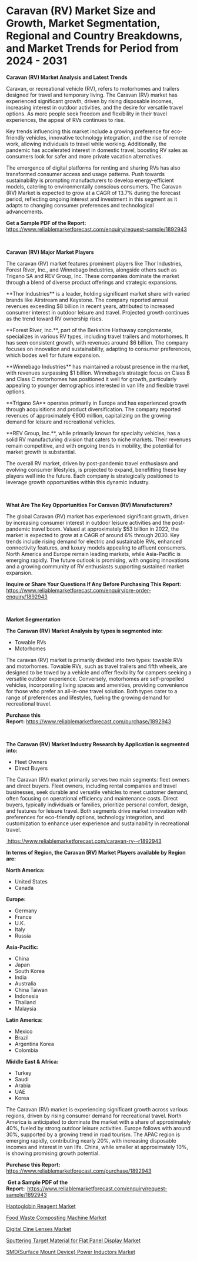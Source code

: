 <p><h1>Caravan (RV) Market Size and Growth, Market Segmentation, Regional and Country Breakdowns, and Market Trends for Period from 2024 -  2031</h1></p><p><strong>Caravan (RV) Market Analysis and Latest Trends</strong></p>
<p><p>Caravan, or recreational vehicle (RV), refers to motorhomes and trailers designed for travel and temporary living. The Caravan (RV) market has experienced significant growth, driven by rising disposable incomes, increasing interest in outdoor activities, and the desire for versatile travel options. As more people seek freedom and flexibility in their travel experiences, the appeal of RVs continues to rise.</p><p>Key trends influencing this market include a growing preference for eco-friendly vehicles, innovative technology integration, and the rise of remote work, allowing individuals to travel while working. Additionally, the pandemic has accelerated interest in domestic travel, boosting RV sales as consumers look for safer and more private vacation alternatives. </p><p>The emergence of digital platforms for renting and sharing RVs has also transformed consumer access and usage patterns. Push towards sustainability is prompting manufacturers to develop energy-efficient models, catering to environmentally conscious consumers. The Caravan (RV) Market is expected to grow at a CAGR of 13.7% during the forecast period, reflecting ongoing interest and investment in this segment as it adapts to changing consumer preferences and technological advancements.</p></p>
<p><strong>Get a Sample PDF of the Report:&nbsp;</strong> <a href="https://www.reliablemarketforecast.com/enquiry/request-sample/1892943?utm_campaign=1130&utm_medium=2&utm_source=Github&utm_content=ia&utm_term=24102024&utm_id=caravan-rv">https://www.reliablemarketforecast.com/enquiry/request-sample/1892943</a></p>
<p>&nbsp;</p>
<p><strong>Caravan (RV) Major Market Players</strong></p>
<p><p>The caravan (RV) market features prominent players like Thor Industries, Forest River, Inc., and Winnebago Industries, alongside others such as Trigano SA and REV Group, Inc. These companies dominate the market through a blend of diverse product offerings and strategic expansions.</p><p>**Thor Industries** is a leader, holding significant market share with varied brands like Airstream and Keystone. The company reported annual revenues exceeding $8 billion in recent years, attributed to increased consumer interest in outdoor leisure and travel. Projected growth continues as the trend toward RV ownership rises.</p><p>**Forest River, Inc.**, part of the Berkshire Hathaway conglomerate, specializes in various RV types, including travel trailers and motorhomes. It has seen consistent growth, with revenues around $6 billion. The company focuses on innovation and sustainability, adapting to consumer preferences, which bodes well for future expansion.</p><p>**Winnebago Industries** has maintained a robust presence in the market, with revenues surpassing $1 billion. Winnebago’s strategic focus on Class B and Class C motorhomes has positioned it well for growth, particularly appealing to younger demographics interested in van life and flexible travel options.</p><p>**Trigano SA** operates primarily in Europe and has experienced growth through acquisitions and product diversification. The company reported revenues of approximately €900 million, capitalizing on the growing demand for leisure and recreational vehicles.</p><p>**REV Group, Inc.**, while primarily known for specialty vehicles, has a solid RV manufacturing division that caters to niche markets. Their revenues remain competitive, and with ongoing trends in mobility, the potential for market growth is substantial.</p><p>The overall RV market, driven by post-pandemic travel enthusiasm and evolving consumer lifestyles, is projected to expand, benefitting these key players well into the future. Each company is strategically positioned to leverage growth opportunities within this dynamic industry.</p></p>
<p>&nbsp;</p>
<p><strong>What Are The Key Opportunities For Caravan (RV) Manufacturers?</strong></p>
<p><p>The global Caravan (RV) market has experienced significant growth, driven by increasing consumer interest in outdoor leisure activities and the post-pandemic travel boom. Valued at approximately $53 billion in 2022, the market is expected to grow at a CAGR of around 6% through 2030. Key trends include rising demand for electric and sustainable RVs, enhanced connectivity features, and luxury models appealing to affluent consumers. North America and Europe remain leading markets, while Asia-Pacific is emerging rapidly. The future outlook is promising, with ongoing innovations and a growing community of RV enthusiasts supporting sustained market expansion.</p></p>
<p><strong>Inquire or Share Your Questions If Any Before Purchasing This Report:</strong> <a href="https://www.reliablemarketforecast.com/enquiry/pre-order-enquiry/1892943?utm_campaign=1130&utm_medium=2&utm_source=Github&utm_content=ia&utm_term=24102024&utm_id=caravan-rv">https://www.reliablemarketforecast.com/enquiry/pre-order-enquiry/1892943</a></p>
<p>&nbsp;</p>
<p><strong>Market Segmentation</strong></p>
<p><strong>The Caravan (RV) Market Analysis by types is segmented into:</strong></p>
<p><ul><li>Towable RVs</li><li>Motorhomes</li></ul></p>
<p><p>The caravan (RV) market is primarily divided into two types: towable RVs and motorhomes. Towable RVs, such as travel trailers and fifth wheels, are designed to be towed by a vehicle and offer flexibility for campers seeking a versatile outdoor experience. Conversely, motorhomes are self-propelled vehicles, incorporating living spaces and amenities, providing convenience for those who prefer an all-in-one travel solution. Both types cater to a range of preferences and lifestyles, fueling the growing demand for recreational travel.</p></p>
<p><strong>Purchase this Report:&nbsp;</strong><a href="https://www.reliablemarketforecast.com/purchase/1892943?utm_campaign=1130&utm_medium=2&utm_source=Github&utm_content=ia&utm_term=24102024&utm_id=caravan-rv">https://www.reliablemarketforecast.com/purchase/1892943</a></p>
<p>&nbsp;</p>
<p><strong>The Caravan (RV) Market Industry Research by Application is segmented into:</strong></p>
<p><ul><li>Fleet Owners</li><li>Direct Buyers</li></ul></p>
<p><p>The Caravan (RV) market primarily serves two main segments: fleet owners and direct buyers. Fleet owners, including rental companies and travel businesses, seek durable and versatile vehicles to meet customer demand, often focusing on operational efficiency and maintenance costs. Direct buyers, typically individuals or families, prioritize personal comfort, design, and features for leisure travel. Both segments drive market innovation with preferences for eco-friendly options, technology integration, and customization to enhance user experience and sustainability in recreational travel.</p></p>
<p><a href="https://www.reliablemarketforecast.com/caravan-rv--r1892943?utm_campaign=1130&utm_medium=2&utm_source=Github&utm_content=ia&utm_term=24102024&utm_id=caravan-rv">&nbsp;https://www.reliablemarketforecast.com/caravan-rv--r1892943</a></p>
<p><strong>In terms of Region, the Caravan (RV) Market Players available by Region are:</strong></p>
<p>
    <p> <strong> North America: </strong>
        <ul>
            <li>United States</li>
            <li>Canada</li>
        </ul>
        </p> 
    <p> <strong> Europe: </strong>
        <ul>
            <li>Germany</li>
            <li>France</li>
            <li>U.K.</li>
            <li>Italy</li>
            <li>Russia</li>
        </ul>
        </p> 
    <p> <strong> Asia-Pacific: </strong>
        <ul>
            <li>China</li>
            <li>Japan</li>
            <li>South Korea</li>
            <li>India</li>
            <li>Australia</li>
            <li>China Taiwan</li>
            <li>Indonesia</li>
            <li>Thailand</li>
            <li>Malaysia</li>
        </ul>
        </p> 
    <p> <strong> Latin America: </strong>
        <ul>
            <li>Mexico</li>
            <li>Brazil</li>
            <li>Argentina Korea</li>
            <li>Colombia</li>
        </ul>
        </p> 
    <p> <strong> Middle East & Africa: </strong>
        <ul>
            <li>Turkey</li>
            <li>Saudi</li>
            <li>Arabia</li>
            <li>UAE</li>
            <li>Korea</li>
        </ul>
    </p>
    </p>
<p><p>The Caravan (RV) market is experiencing significant growth across various regions, driven by rising consumer demand for recreational travel. North America is anticipated to dominate the market with a share of approximately 40%, fueled by strong outdoor leisure activities. Europe follows with around 30%, supported by a growing trend in road tourism. The APAC region is emerging rapidly, contributing nearly 20%, with increasing disposable incomes and interest in van life. China, while smaller at approximately 10%, is showing promising growth potential.</p></p>
<p><strong>Purchase this Report: </strong><a href="https://www.reliablemarketforecast.com/purchase/1892943?utm_campaign=1130&utm_medium=2&utm_source=Github&utm_content=ia&utm_term=24102024&utm_id=caravan-rv">https://www.reliablemarketforecast.com/purchase/1892943</a></p>
<p>&nbsp;<strong>Get a Sample PDF of the Report:&nbsp;&nbsp;</strong><a href="https://www.reliablemarketforecast.com/enquiry/request-sample/1892943?utm_campaign=1130&utm_medium=2&utm_source=Github&utm_content=ia&utm_term=24102024&utm_id=caravan-rv">https://www.reliablemarketforecast.com/enquiry/request-sample/1892943</a></p>
<p><strong></strong></p>
<p><p><a href="https://www.linkedin.com/pulse/haptoglobin-reagent-market-consolidation-impact-structure-rbr1e?utm_campaign=1130&utm_medium=2&utm_source=Github&utm_content=ia&utm_term=24102024&utm_id=caravan-rv">Haptoglobin Reagent Market</a></p><p><a href="https://issuu.com/reportprime-2/docs/food-waste-composting-machine-marke_c87886f7630d75?utm_campaign=1130&utm_medium=2&utm_source=Github&utm_content=ia&utm_term=24102024&utm_id=caravan-rv">Food Waste Composting Machine Market</a></p><p><a href="https://github.com/loanv6asmitty/Market-Research-Report-List-1/blob/main/digital-cine-lenses-market.md?utm_campaign=1130&utm_medium=2&utm_source=Github&utm_content=ia&utm_term=24102024&utm_id=caravan-rv">Digital Cine Lenses Market</a></p><p><a href="https://github.com/janeengrenong0/Market-Research-Report-List-1/blob/main/sputtering-target-material-for-flat-panel-display-market.md?utm_campaign=1130&utm_medium=2&utm_source=Github&utm_content=ia&utm_term=24102024&utm_id=caravan-rv">Sputtering Target Material for Flat Panel Display Market</a></p><p><a href="https://www.linkedin.com/pulse/smdsurface-mount-device-power-inductors-market-shifts-strategic-7tyuc?utm_campaign=1130&utm_medium=2&utm_source=Github&utm_content=ia&utm_term=24102024&utm_id=caravan-rv">SMD(Surface Mount Device) Power Inductors Market</a></p></p>